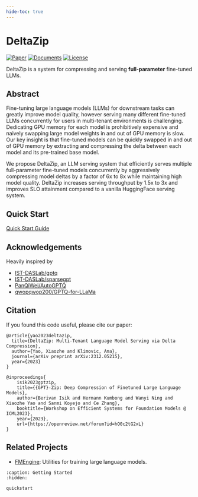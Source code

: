 ```yaml
---
hide-toc: true
---
```


# DeltaZip

[![Paper](https://img.shields.io/badge/arxiv-2312.05215-blue)]([https://](https://arxiv.org/abs/2312.05215))  [![Documents](https://img.shields.io/badge/docs-in_progress-gren)](https://deltazip.readthedocs.io/en/latest/) [![License](https://img.shields.io/badge/license-Apache%202.0-blue)](https://github.com/eth-easl/deltazip/blob/init/LICENSE)

DeltaZip is a system for compressing and serving **full-parameter** fine-tuned LLMs.

## Abstract

Fine-tuning large language models (LLMs) for downstream tasks can greatly improve model quality, however serving many different fine-tuned LLMs concurrently for users in multi-tenant environments is challenging. Dedicating GPU memory for each model is prohibitively expensive and naively swapping large model weights in and out of GPU memory is slow. Our key insight is that fine-tuned models can be quickly swapped in and out of GPU memory by extracting and compressing the delta between each model and its pre-trained base model. 

We propose DeltaZip, an LLM serving system that efficiently serves multiple full-parameter fine-tuned models concurrently by aggressively compressing model deltas by a factor of 6x to 8x while maintaining high model quality. DeltaZip increases serving throughput by 1.5x to 3x and improves SLO attainment compared to a vanilla HuggingFace serving system.

## Quick Start

[Quick Start Guide](/quickstart)


## Acknowledgements

Heavily inspired by

* [IST-DASLab/gptq](https://github.com/IST-DASLab/gptq)
* [IST-DASLab/sparsegpt](https://github.com/IST-DASLab/sparsegpt)
* [PanQiWei/AutoGPTQ](https://github.com/PanQiWei/AutoGPTQ)
* [qwopqwop200/GPTQ-for-LLaMa](https://github.com/qwopqwop200/GPTQ-for-LLaMa)

## Citation

If you found this code useful, please cite our paper:

```
@article{yao2023deltazip,
  title={DeltaZip: Multi-Tenant Language Model Serving via Delta Compression},
  author={Yao, Xiaozhe and Klimovic, Ana},
  journal={arXiv preprint arXiv:2312.05215},
  year={2023}
}
```
```
@inproceedings{
    isik2023gptzip,
    title={{GPT}-Zip: Deep Compression of Finetuned Large Language Models},
    author={Berivan Isik and Hermann Kumbong and Wanyi Ning and Xiaozhe Yao and Sanmi Koyejo and Ce Zhang},
    booktitle={Workshop on Efficient Systems for Foundation Models @ ICML2023},
    year={2023},
    url={https://openreview.net/forum?id=hO0c2tG2xL}
}
```

## Related Projects

- [FMEngine](https://fmengine.readthedocs.io/en/latest/): Utilities for training large language models.

```{toctree}
:caption: Getting Started
:hidden:

quickstart
```